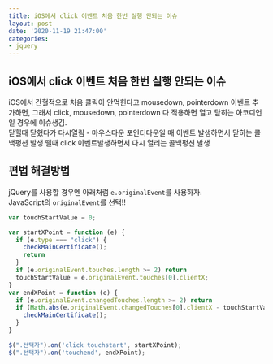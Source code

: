 ```yaml
---
title: iOS에서 click 이벤트 처음 한번 실행 안되는 이슈
layout: post
date: '2020-11-19 21:47:00'
categories:
- jquery
---
```


## iOS에서 click 이벤트 처음 한번 실행 안되는 이슈

iOS에서 간헐적으로 처음 클릭이 안먹힌다고 mousedown, pointerdown 이벤트 추가하면, 그래서 click, mousedown, pointerdown 다 적용하면 열고 닫히는 아코디언일 경우에 이슈생김.  
닫힐때 닫혔다가 다시열림 - 마우스다운 포인터다운일 때 이벤트 발생하면서 닫히는 콜백펑션 발생 뗄때 click 이벤트발생하면서 다시 열리는 콜백펑션 발생

## 편법 해결방법

jQuery를 사용할 경우엔 아래처럼 `e.originalEvent`를 사용하자.  
JavaScript의 `originalEvent`를 선택!!

```javascript
var touchStartValue = 0;

var startXPoint = function (e) {
  if (e.type === "click") {
    checkMainCertificate();
    return
  }
  if (e.originalEvent.touches.length >= 2) return
  touchStartValue = e.originalEvent.touches[0].clientX;
}
var endXPoint = function (e) {
  if (e.originalEvent.changedTouches.length >= 2) return
  if (Math.abs(e.originalEvent.changedTouches[0].clientX - touchStartValue) < 20) {
    checkMainCertificate();
  }
}

$(".선택자").on('click touchstart', startXPoint);
$(".선택자").on('touchend', endXPoint);
```